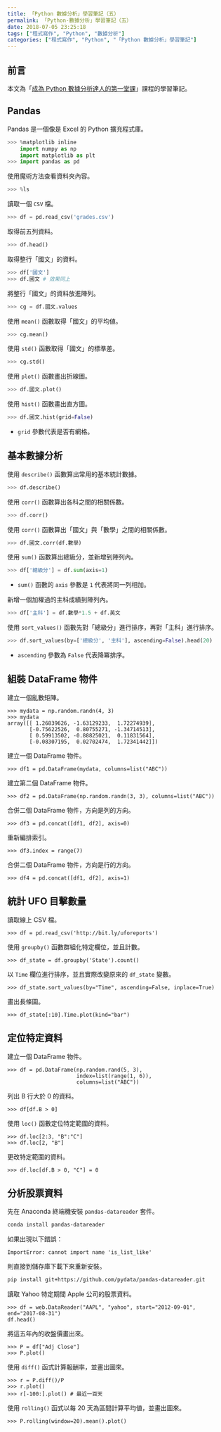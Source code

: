 ```yaml
---
title: 「Python 數據分析」學習筆記（五）
permalink: 「Python-數據分析」學習筆記（五）
date: 2018-07-05 23:25:18
tags: ["程式寫作", "Python", "數據分析"]
categories: ["程式寫作", "Python", "「Python 數據分析」學習筆記"]
---
```


## 前言

本文為「[成為 Python 數據分析達人的第一堂課](http://moocs.nccu.edu.tw/)」課程的學習筆記。

## Pandas

Pandas 是一個像是 Excel 的 Python 擴充程式庫。

```Python
>>> %matplotlib inline
    import numpy as np
    import matplotlib as plt
>>> import pandas as pd
```

使用魔術方法查看資料夾內容。

```Python
>>> %ls
```

讀取一個 `CSV` 檔。

```Python
>>> df = pd.read_csv('grades.csv')
```

取得前五列資料。

```Python
>>> df.head()
```

取得整行「國文」的資料。

```Python
>>> df['國文']
>>> df.國文 # 效果同上
```

將整行「國文」的資料放進陣列。

```Python
>>> cg = df.國文.values
```

使用 `mean()` 函數取得「國文」的平均値。

```Python
>>> cg.mean()
```

使用 `std()` 函數取得「國文」的標準差。

```Python
>>> cg.std()
```

使用 `plot()` 函數畫出折線圖。

```Python
>>> df.國文.plot()
```

使用 `hist()` 函數畫出直方圖。

```Python
>>> df.國文.hist(grid=False)
```

- `grid` 參數代表是否有網格。

## 基本數據分析

使用 `describe()` 函數算出常用的基本統計數據。

```Python
>>> df.describe()
```

使用 `corr()` 函數算出各科之間的相關係數。

```Python
>>> df.corr()
```

使用 `corr()` 函數算出「國文」與「數學」之間的相關係數。

```Python
>>> df.國文.corr(df.數學)
```

使用 `sum()` 函數算出總級分，並新增到陣列內。

```Python
>>> df['總級分'] = df.sum(axis=1)
```

- `sum()` 函數的 `axis` 參數是 `1` 代表將同一列相加。

新增一個加權過的主科成績到陣列內。

```Python
>>> df['主科'] = df.數學*1.5 + df.英文
```

使用 `sort_values()` 函數先對「總級分」進行排序，再對「主科」進行排序。

```Python
>>> df.sort_values(by=['總級分', '主科'], ascending=False).head(20)
```

- `ascending` 參數為 `False` 代表降冪排序。

## 組裝 DataFrame 物件

建立一個亂數矩陣。

```Py
>>> mydata = np.random.randn(4, 3)
>>> mydata
array([[ 1.26839626, -1.63129233,  1.72274939],
       [-0.75622526,  0.80755271, -1.34714513],
       [ 0.59913502, -0.88825021,  0.11831564],
       [-0.08307195,  0.02702474,  1.72341442]])
```

建立一個 DataFrame 物件。

```Py
>>> df1 = pd.DataFrame(mydata, columns=list("ABC"))
```

建立第二個 DataFrame 物件。

```Py
>>> df2 = pd.DataFrame(np.random.randn(3, 3), columns=list("ABC"))
```

合併二個 DataFrame 物件，方向是列的方向。

```Py
>>> df3 = pd.concat([df1, df2], axis=0)
```

重新編排索引。

```Py
>>> df3.index = range(7)
```

合併二個 DataFrame 物件，方向是行的方向。

```Py
>>> df4 = pd.concat([df1, df2], axis=1)
```

## 統計 UFO 目擊數量

讀取線上 CSV 檔。

```Py
>>> df = pd.read_csv('http://bit.ly/uforeports')
```

使用 `groupby()` 函數群組化特定欄位，並且計數。

```Py
>>> df_state = df.groupby('State').count()
```

以 `Time` 欄位進行排序，並且實際改變原來的 `df_state` 變數。

```Py
>>> df_state.sort_values(by="Time", ascending=False, inplace=True)
```

畫出長條圖。

```Py
>>> df_state[:10].Time.plot(kind="bar")
```

## 定位特定資料

建立一個 DataFrame 物件。

```Py
>>> df = pd.DataFrame(np.random.rand(5, 3),
                      index=list(range(1, 6)),
                      columns=list("ABC"))
```

列出 B 行大於 0 的資料。

```Py
>>> df[df.B > 0]
```

使用 `loc()` 函數定位特定範圍的資料。

```Py
>>> df.loc[2:3, "B":"C"]
>>> df.loc[2, "B"]
```

更改特定範圍的資料。

```Py
>>> df.loc[df.B > 0, "C"] = 0
```

## 分析股票資料

先在 Anaconda 終端機安裝 `pandas-datareader` 套件。

```BASH
conda install pandas-datareader
```

如果出現以下錯誤：

```TEXT
ImportError: cannot import name 'is_list_like'
```

則直接到儲存庫下載下來重新安裝。

```BASH
pip install git+https://github.com/pydata/pandas-datareader.git
```

讀取 Yahoo 特定期間 Apple 公司的股票資料。

```Py
>>> df = web.DataReader("AAPL", "yahoo", start="2012-09-01", end="2017-08-31")
df.head()
```

將這五年內的收盤價畫出來。

```Py
>>> P = df["Adj Close"]
>>> P.plot()
```

使用 `diff()` 函式計算報酬率，並畫出圖來。

```Py
>>> r = P.diff()/P
>>> r.plot()
>>> r[-100:].plot() # 最近一百天
```

使用 `rolling()` 函式以每 20 天為區間計算平均値，並畫出圖來。

```Py
>>> P.rolling(window=20).mean().plot()
```
